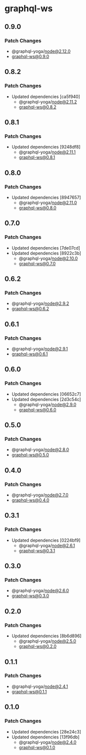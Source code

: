 # graphql-ws

## 0.9.0

### Patch Changes

- @graphql-yoga/node@2.12.0
- graphql-ws@0.9.0

## 0.8.2

### Patch Changes

- Updated dependencies [ca5f940]
  - @graphql-yoga/node@2.11.2
  - graphql-ws@0.8.2

## 0.8.1

### Patch Changes

- Updated dependencies [9248df8]
  - @graphql-yoga/node@2.11.1
  - graphql-ws@0.8.1

## 0.8.0

### Patch Changes

- Updated dependencies [8947657]
  - @graphql-yoga/node@2.11.0
  - graphql-ws@0.8.0

## 0.7.0

### Patch Changes

- Updated dependencies [7de07cd]
- Updated dependencies [8922c3b]
  - @graphql-yoga/node@2.10.0
  - graphql-ws@0.7.0

## 0.6.2

### Patch Changes

- @graphql-yoga/node@2.9.2
- graphql-ws@0.6.2

## 0.6.1

### Patch Changes

- @graphql-yoga/node@2.9.1
- graphql-ws@0.6.1

## 0.6.0

### Patch Changes

- Updated dependencies [06652c7]
- Updated dependencies [2d3c54c]
  - @graphql-yoga/node@2.9.0
  - graphql-ws@0.6.0

## 0.5.0

### Patch Changes

- @graphql-yoga/node@2.8.0
- graphql-ws@0.5.0

## 0.4.0

### Patch Changes

- @graphql-yoga/node@2.7.0
- graphql-ws@0.4.0

## 0.3.1

### Patch Changes

- Updated dependencies [0224bf9]
  - @graphql-yoga/node@2.6.1
  - graphql-ws@0.3.1

## 0.3.0

### Patch Changes

- @graphql-yoga/node@2.6.0
- graphql-ws@0.3.0

## 0.2.0

### Patch Changes

- Updated dependencies [8b6d896]
  - @graphql-yoga/node@2.5.0
  - graphql-ws@0.2.0

## 0.1.1

### Patch Changes

- @graphql-yoga/node@2.4.1
- graphql-ws@0.1.1

## 0.1.0

### Patch Changes

- Updated dependencies [28e24c3]
- Updated dependencies [13f96db]
  - @graphql-yoga/node@2.4.0
  - graphql-ws@0.1.0
